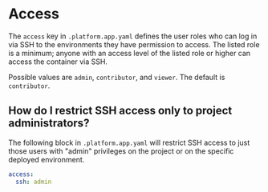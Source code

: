 # Access

The `access` key in `.platform.app.yaml` defines the user roles who can log in via SSH to the environments they have permission to access.  The listed role is a minimum; anyone with an access level of the listed role or higher can access the container via SSH.

Possible values are `admin`, `contributor`, and `viewer`.  The default is `contributor`.

## How do I restrict SSH access only to project administrators?

The following block in `.platform.app.yaml` will restrict SSH access to just those users with "admin" privileges on the project or on the specific deployed environment.

```yaml
access:
  ssh: admin
```
